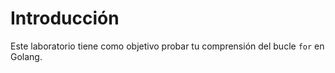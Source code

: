 # Introducción

Este laboratorio tiene como objetivo probar tu comprensión del bucle `for` en Golang.
